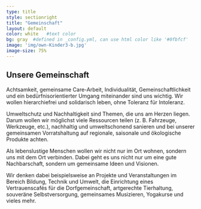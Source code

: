 ```yaml
---
type: title
style: sectionright
title: "Gemeinschaft"
layout: default
color: white   #text color
bg: gray  #defined in _config.yml, can use html color like '#0fbfcf'
image: 'img/own-Kinder3-b.jpg'
image-size: 75%
---
```


## Unsere Gemeinschaft

Achtsamkeit, gemeinsame Care-Arbeit, Individualität, Gemeinschaftlichkeit und ein bedürfnisorientierter Umgang miteinander sind uns wichtig. Wir wollen hierarchiefrei und solidarisch leben, ohne Toleranz für Intoleranz.

Umweltschutz und Nachhaltigkeit sind Themen, die uns am Herzen liegen. Darum wollen wir möglichst viele Ressourcen teilen (z. B. Fahrzeuge, Werkzeuge, etc.), nachhaltig und umweltschonend sanieren und bei unserer gemeinsamen Vorratshaltung auf regionale, saisonale und ökologische Produkte achten.

Als lebenslustige Menschen wollen wir nicht nur im Ort wohnen, sondern uns mit dem Ort verbinden. Dabei geht es uns nicht nur um eine gute Nachbarschaft, sondern um gemeinsame Ideen und Visionen.

Wir denken dabei beispielsweise an Projekte und Veranstaltungen im Bereich Bildung, Technik und Umwelt, die Einrichtung eines Vertrauenscafés für die Dorfgemeinschaft, artgerechte Tierhaltung, souveräne Selbstversorgung, gemeinsames Musizieren, Yogakurse und vieles mehr.
